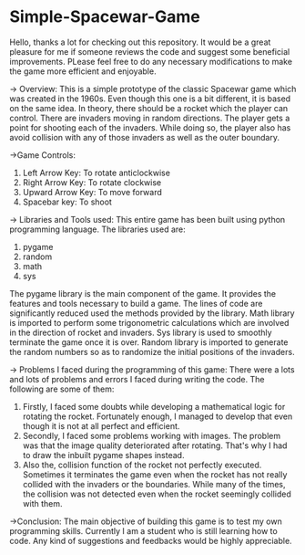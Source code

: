 # Simple-Spacewar-Game
Hello, thanks a lot for checking out this repository. It would be a great pleasure for me if someone reviews the code and suggest some beneficial improvements. PLease feel free to do any necessary modifications to make the game more efficient and enjoyable. 

->  Overview:
This is a simple prototype of the classic Spacewar game which was created in the 1960s. Even though this one is a bit different, it is based on the same idea. In theory, there should be a rocket which the player can control. There are invaders moving in random directions. The player gets a point for shooting each of the invaders. While doing so, the player also has avoid collision with any of those invaders as well as the outer boundary.

->Game Controls:
1)  Left Arrow Key: To rotate anticlockwise
2)  Right Arrow Key: To rotate clockwise
3)  Upward Arrow Key: To move forward
4)  Spacebar key: To shoot

-> Libraries and Tools used:
This entire game has been built using python programming language. 
The libraries used are:
1) pygame
2) random
3) math
4) sys

The pygame library is the main component of the game. It provides the features and tools necessary to build a game. The lines of code are significantly reduced used the methods provided by the library. Math library is imported to perform some trigonometric calculations which are involved in the direction of rocket and invaders. Sys library is used to smoothly terminate the game once it is over. Random library is imported to generate the random numbers so as to randomize the initial positions of the invaders. 

-> Problems I faced during the programming of this game:
There were a lots and lots of problems and errors I faced during writing the code. The following are some of them:
1) Firstly, I faced some doubts while developing a mathematical logic for rotating the rocket. Fortunately enough, I managed to develop that even though it is not at all perfect and efficient.
2) Secondly, I faced some problems working with images. The problem was that the image quality deteriorated after rotating. That's why I had to draw the inbuilt pygame shapes instead.
3) Also the, collision function of the rocket not perfectly executed. Sometimes it terminates the game even when the rocket has not really collided with the invaders or the boundaries. While many of the times, the collision was not detected even when the rocket seemingly collided with them.


->Conclusion:
The main objective of building this game is to test my own programming skills. Currently I am a student who is still learning how to code. Any kind of suggestions and feedbacks would be highly appreciable.
